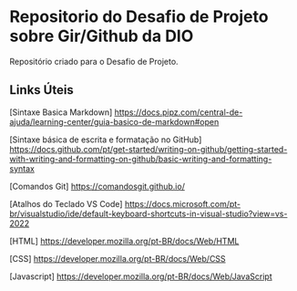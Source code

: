 # Repositorio do Desafio de Projeto sobre Gir/Github da DIO
Repositório criado para o Desafio de Projeto.

## Links Úteis

[Sintaxe Basica Markdown] https://docs.pipz.com/central-de-ajuda/learning-center/guia-basico-de-markdown#open

[Sintaxe básica de escrita e formatação no GitHub] https://docs.github.com/pt/get-started/writing-on-github/getting-started-with-writing-and-formatting-on-github/basic-writing-and-formatting-syntax

[Comandos Git] https://comandosgit.github.io/ 

[Atalhos do Teclado VS Code] https://docs.microsoft.com/pt-br/visualstudio/ide/default-keyboard-shortcuts-in-visual-studio?view=vs-2022

[HTML] https://developer.mozilla.org/pt-BR/docs/Web/HTML

[CSS] https://developer.mozilla.org/pt-BR/docs/Web/CSS

[Javascript] https://developer.mozilla.org/pt-BR/docs/Web/JavaScript
